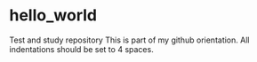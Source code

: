 # hello_world
Test and study repository
This is part of my github orientation.
All indentations should be set to 4 spaces. 
